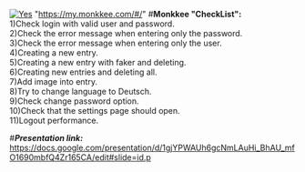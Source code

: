 <a href='https://hostingkartinok.com/show-image.php?id=4751a3fc8d477b12abd661b559722f27' title='photo share'><img src='https://img-host.su/M09gm.png' alt='Yes' /></a> "https://my.monkkee.com/#/"
#**Monkkee "CheckList":** 
<br>
1)Check login with valid user and password.
<br>
2)Сheck the error message when entering only the password.
<br>
3)Сheck the error message when entering only the user.
<br>
4)Creating a new entry.
<br>
5)Creating a new entry with faker and deleting.
<br>
6)Creating new entries and deleting all.
<br>
7)Add image into entry.
<br>
8)Try to change language to Deutsch.
<br>
9)Check change password option.
<br>
10)Check that the settings page should open.
<br>
11)Logout performance.


#***Presentation link:***
https://docs.google.com/presentation/d/1gjYPWAUh6gcNmLAuHi_BhAU_mfO1690mbfQ4Zr165CA/edit#slide=id.p
